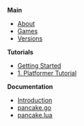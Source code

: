 
**Main**
  - [About](/about)
  - [Games](/games)
  - [Versions](/versions)


**Tutorials**
  - [Getting Started](/tutorials/Getting_Started)
  - [1. Platformer Tutorial](/tutorials/platformer)


**Documentation**
  - [Introduction](/docs/intro)
  - [pancake.go](/docs/go)
  - [pancake.lua](/docs/lua)
